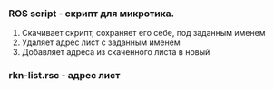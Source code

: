 ### ROS script - скрипт для микротика.
1) Скачивает скрипт, сохраняет его себе, под заданным именем
2) Удаляет адрес лист с заданным именем
3) Добавляет адреса из скаченного листа в новый

### rkn-list.rsc - адрес лист

